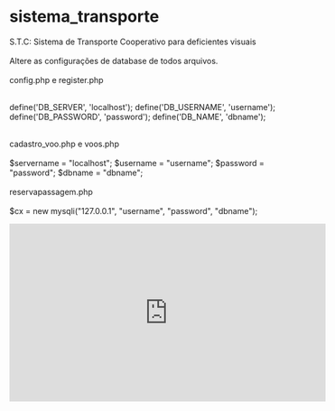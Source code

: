 # sistema_transporte
S.T.C: Sistema de Transporte Cooperativo para deficientes visuais
<br><br>
Altere as configurações de database de todos arquivos.
<br><br>config.php e register.php

<br>
define('DB_SERVER', 'localhost');
define('DB_USERNAME', 'username');
define('DB_PASSWORD', 'password');
define('DB_NAME', 'dbname');
<br><br>

cadastro_voo.php e voos.php
<br><br>
$servername = "localhost";
$username = "username";
$password = "password";
$dbname = "dbname";
<br><br>
reservapassagem.php
<br><br>
$cx = new mysqli("127.0.0.1", "username", "password", "dbname");

<iframe width="560" height="315" src="https://www.youtube.com/embed/8-an9CTjsuk?si=wMTkHqr15y0sNHNX" title="YouTube video player" frameborder="0" allow="accelerometer; autoplay; clipboard-write; encrypted-media; gyroscope; picture-in-picture; web-share" referrerpolicy="strict-origin-when-cross-origin" allowfullscreen></iframe>
